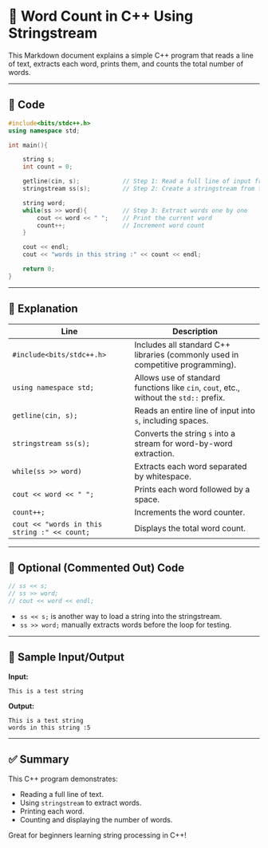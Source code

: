 # 🧵 Word Count in C++ Using Stringstream

This Markdown document explains a simple C++ program that reads a line of text, extracts each word, prints them, and counts the total number of words.

---

## 📄 Code

```cpp
#include<bits/stdc++.h>
using namespace std;

int main(){

    string s;
    int count = 0;

    getline(cin, s);            // Step 1: Read a full line of input from the user
    stringstream ss(s);         // Step 2: Create a stringstream from the string

    string word;
    while(ss >> word){          // Step 3: Extract words one by one
        cout << word << " ";    // Print the current word
        count++;                // Increment word count
    }

    cout << endl;
    cout << "words in this string :" << count << endl;

    return 0;
}
```

---

## 🧠 Explanation

| Line | Description |
|------|-------------|
| `#include<bits/stdc++.h>` | Includes all standard C++ libraries (commonly used in competitive programming). |
| `using namespace std;` | Allows use of standard functions like `cin`, `cout`, etc., without the `std::` prefix. |
| `getline(cin, s);` | Reads an entire line of input into `s`, including spaces. |
| `stringstream ss(s);` | Converts the string `s` into a stream for word-by-word extraction. |
| `while(ss >> word)` | Extracts each word separated by whitespace. |
| `cout << word << " ";` | Prints each word followed by a space. |
| `count++;` | Increments the word counter. |
| `cout << "words in this string :" << count;` | Displays the total word count. |

---

## 🔁 Optional (Commented Out) Code

```cpp
// ss << s;
// ss >> word;
// cout << word << endl;
```

- `ss << s;` is another way to load a string into the stringstream.
- `ss >> word;` manually extracts words before the loop for testing.

---

## 🧪 Sample Input/Output

**Input:**
```
This is a test string
```

**Output:**
```
This is a test string 
words in this string :5
```

---

## ✅ Summary

This C++ program demonstrates:
- Reading a full line of text.
- Using `stringstream` to extract words.
- Printing each word.
- Counting and displaying the number of words.

Great for beginners learning string processing in C++!

